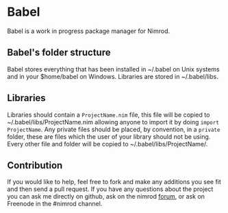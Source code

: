 # Babel
Babel is a work in progress package manager for Nimrod.

## Babel's folder structure
Babel stores everything that has been installed in ~/.babel on Unix systems and 
in your $home/babel on Windows. Libraries are stored in ~/.babel/libs.

## Libraries
Libraries should contain a ``ProjectName.nim`` file, this file will be copied
to ~/.babel/libs/ProjectName.nim allowing anyone to import it by doing
``import ProjectName``. Any private files should be placed, by convention, in
a ``private`` folder, these are files which the user of your library should not
be using. Every other file and folder will be copied to ~/.babel/libs/ProjectName/.

## Contribution
If you would like to help, feel free to fork and make any additions you see 
fit and then send a pull request.
If you have any questions about the project you can ask me directly on github, 
ask on the nimrod [forum](http://forum.nimrod-code.org), or ask on Freenode in
the #nimrod channel.